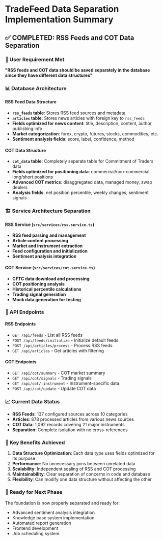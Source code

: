 # TradeFeed Data Separation Implementation Summary

## ✅ COMPLETED: RSS Feeds and COT Data Separation

### 🎯 User Requirement Met
**"RSS feeds and COT data should be saved separately in the database since they have different data structures"**

### 📊 Database Architecture

#### RSS Feed Data Structure
- **`rss_feeds` table**: Stores RSS feed sources and metadata
- **`articles` table**: Stores news articles with foreign key to `rss_feeds`
- **Fields optimized for news content**: title, description, content, author, publishing info
- **Market categorization**: forex, crypto, futures, stocks, commodities, etc.
- **Sentiment analysis fields**: score, label, confidence, method

#### COT Data Structure  
- **`cot_data` table**: Completely separate table for Commitment of Traders data
- **Fields optimized for positioning data**: commercial/non-commercial long/short positions
- **Advanced COT metrics**: disaggregated data, managed money, swap dealers
- **Analysis fields**: net position percentile, weekly changes, sentiment signals

### 🏗️ Service Architecture Separation

#### RSS Service (`src/services/rss.service.ts`)
- **RSS feed parsing and management**
- **Article content processing**
- **Market and instrument extraction**
- **Feed configuration and initialization**
- **Sentiment analysis integration**

#### COT Service (`src/services/cot.service.ts`)
- **CFTC data download and processing**
- **COT positioning analysis**
- **Historical percentile calculations**
- **Trading signal generation**
- **Mock data generation for testing**

### 🔗 API Endpoints

#### RSS Endpoints
- `GET /api/feeds` - List all RSS feeds
- `POST /api/feeds/initialize` - Initialize default feeds
- `POST /api/articles/process` - Process RSS feeds
- `GET /api/articles` - Get articles with filtering

#### COT Endpoints  
- `GET /api/cot/summary` - COT market summary
- `GET /api/cot/signals` - Trading signals
- `GET /api/cot/:instrument` - Instrument-specific data
- `POST /api/cot/update` - Update COT data

### 📈 Current Data Status
- **RSS Feeds**: 137 configured sources across 10 categories
- **Articles**: 878 processed articles from various news sources
- **COT Data**: 1,092 records covering 21 major instruments
- **Separation**: Complete isolation with no cross-references

### 🎉 Key Benefits Achieved

1. **Data Structure Optimization**: Each data type uses fields optimized for its purpose
2. **Performance**: No unnecessary joins between unrelated data
3. **Scalability**: Independent scaling of RSS and COT processing
4. **Maintainability**: Clear separation of concerns in code and database
5. **Flexibility**: Can modify one data structure without affecting the other

### 🚀 Ready for Next Phase
The foundation is now properly separated and ready for:
- Advanced sentiment analysis integration
- Knowledge base system implementation  
- Automated report generation
- Frontend development
- Job scheduling system
